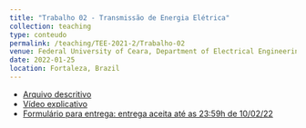 ```yaml
---
title: "Trabalho 02 - Transmissão de Energia Elétrica"
collection: teaching
type: conteudo
permalink: /teaching/TEE-2021-2/Trabalho-02
venue: Federal University of Ceara, Department of Electrical Engineering
date: 2022-01-25
location: Fortaleza, Brazil
---
```


- [Arquivo descritivo](https://drive.google.com/file/d/1QnfasRvPE5nSyhE-OKH8gN6iWHGp_1s3/view?usp=sharing)
- [Vídeo explicativo]()
- [Formulário para entrega: entrega aceita até as 23:59h de 10/02/22]()
